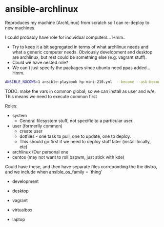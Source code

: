# ansible-archlinux
Reproduces my machine (ArchLinux) from scratch so I can re-deploy to new machines.

I could probably have role for individual computers... Hmm..

 - Try to keep it a bit segregated in terms of what archlinux needs and what a
   generic computer needs. Obviously development and desktop are archlinux, but
   rest could be something else (e.g. vagrant stuff).
 - Could we have nested role?
 - We can't just specify the packages since ubuntu need ppas added... Hmm.


```bash
ANSIBLE_NOCOWS=1 ansible-playbook hp-mini-210.yml  --become --ask-become-pass
```

TODO:
make the vars in common global; so we can install as user and w/e.
This means we need to execute common first

Roles:
 - system
   - General filesystem stuff, not specific to a particular user.
 - user (formerlly common)
   - create user
   - dotfiles - one task to pull, one to update, one to deploy.
   - This should go first if we need to deploy stuff later (install locally, etc)
 - archlinux (Our personal one
 - centos (may not want to roll bspwm, just stick with kde)


Could have these, and then have separate files correponding the the distro, and we include when ansible_os_family = 'thing'
 - development
 - desktop

 - vagrant
 - virtualbox
 - laptop
